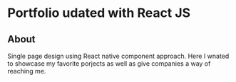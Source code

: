 # Portfolio udated with React JS

## About
Single page design using React native component approach. Here I  wnated to showcase my favorite porjects as well as give companies a way of reaching me.
